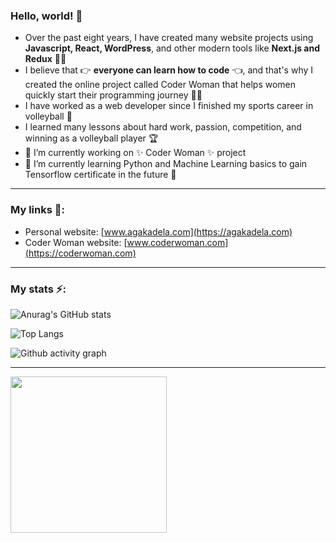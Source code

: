 ### Hello, world! 👋

 - Over the past eight years, I have created many website projects using **Javascript, React, WordPress**, and other modern tools like **Next.js and Redux** 👩‍💻  
 - I believe that 👉 **everyone can learn how to code** 👈, and that's why I created the online project called Coder Woman that helps women quickly start their programming journey 🦸‍♀️  
- I have worked as a web developer since I finished my sports career in volleyball 🏐  
- I learned many lessons about hard work, passion, competition, and winning as a volleyball player 🏆  
- 🔭 I’m currently working on ✨ Coder Woman ✨ project 
- 🌱 I’m currently learning Python and Machine Learning basics to gain Tensorflow certificate in the future 🤖  

---
### My links 🔗:
- Personal website: [www.agakadela.com](https://agakadela.com)
- Coder Woman website: [www.coderwoman.com](https://coderwoman.com)
---
### My stats ⚡️:
  
![Anurag's GitHub stats](https://github-readme-stats.vercel.app/api?username=agakadela&show_icons=true&theme=jolly)

![Top Langs](https://github-readme-stats.vercel.app/api/top-langs/?username=agakadela&theme=jolly)

![Github activity graph](https://activity-graph.herokuapp.com/graph?username=agakadela&bg_color=2a1a3f&color=9e4c98&line=dd58c1&point=dd58c1&area=true&hide_border=true)

---
[<img src="https://user-images.githubusercontent.com/14938482/151793615-1fbb3818-fa19-4cd8-bf1e-74b1b9ea1e31.png" width="250" />](https://coderwoman.com)
